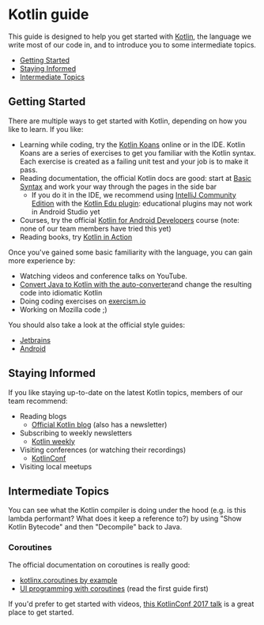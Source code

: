 # Kotlin guide
This guide is designed to help you get started with [Kotlin], the language we write most of our code in, and to introduce you to some intermediate topics.
- [Getting Started](#getting-started)
- [Staying Informed](#staying-informed)
- [Intermediate Topics](#intermediate-topics)

## Getting Started
There are multiple ways to get started with Kotlin, depending on how you like to learn. If you like:
- Learning while coding, try the [Kotlin Koans] online or in the IDE. Kotlin Koans are a series of exercises to get you familiar with the Kotlin syntax. Each exercise is created as a failing unit test and your job is to make it pass.
- Reading documentation, the official Kotlin docs are good: start at [Basic Syntax] and work your way through the pages in the side bar
  - If you do it in the IDE, we recommend using [IntelliJ Community Edition] with the [Kotlin Edu plugin]: educational plugins may not work in Android Studio yet
- Courses, try the official [Kotlin for Android Developers][course] course (note: none of our team members have tried this yet)
- Reading books, try [Kotlin in Action]

Once you've gained some basic familiarity with the language, you can gain more experience by:
- Watching videos and conference talks on YouTube.
- [Convert Java to Kotlin with the auto-converter][convert]and change the resulting code into idiomatic Kotlin
- Doing coding exercises on [exercism.io](https://exercism.io/)
- Working on Mozilla code ;)

You should also take a look at the official style guides:
- [Jetbrains](https://kotlinlang.org/docs/reference/coding-conventions.html)
- [Android](https://android.github.io/kotlin-guides/)

## Staying Informed
If you like staying up-to-date on the latest Kotlin topics, members of our team recommend:
- Reading blogs
  - [Official Kotlin blog](https://blog.jetbrains.com/kotlin) (also has a newsletter)
- Subscribing to weekly newsletters
  - [Kotlin weekly](http://kotlinweekly.net/)
- Visiting conferences (or watching their recordings)
  - [KotlinConf](https://kotlinconf.com/)
- Visiting local meetups

## Intermediate Topics
You can see what the Kotlin compiler is doing under the hood (e.g. is this lambda performant? What does it keep a reference to?) by using "Show Kotlin Bytecode" and then "Decompile" back to Java.

### Coroutines
The official documentation on coroutines is really good:
- [kotlinx.coroutines by example](https://github.com/Kotlin/kotlinx.coroutines/blob/master/coroutines-guide.md)
- [UI programming with coroutines](https://github.com/Kotlin/kotlinx.coroutines/blob/master/ui/coroutines-guide-ui.md) (read the first guide first)

If you'd prefer to get started with videos, [this KotlinConf 2017 talk](https://www.youtube.com/watch?v=_hfBv0a09Jc) is a great place to get started.

[Kotlin]: https://kotlinlang.org/
[Basic Syntax]: https://kotlinlang.org/docs/reference/basic-syntax.html
[Kotlin Koans]: https://kotlinlang.org/docs/tutorials/koans.html
[course]: https://www.udacity.com/course/kotlin-for-android-developers--ud888
[Kotlin in Action]: https://www.manning.com/books/kotlin-in-action
[convert]: https://www.jetbrains.com/help/idea/converting-a-java-file-to-kotlin-file.html
[IntelliJ Community Edition]: https://www.jetbrains.com/idea/download/
[Kotlin Edu plugin]: https://www.jetbrains.com/education/kotlin-edu/
